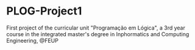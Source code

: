 # PLOG-Project1
First project of the curricular unit "Programação em Lógica", a 3rd year course in the integrated master's degree in Inphormatics and Computing Engineering, @FEUP
